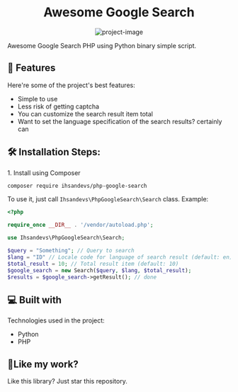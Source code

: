 <h1 align="center" id="title">Awesome Google Search</h1>

<p align="center"><img src="https://socialify.git.ci/IhsanDevs/php-google-search/image?description=1&amp;font=Source%20Code%20Pro&amp;forks=1&amp;issues=1&amp;language=1&amp;name=1&amp;owner=1&amp;pattern=Circuit%20Board&amp;pulls=1&amp;stargazers=1&amp;theme=Light" alt="project-image"></p>

<p id="description">Awesome Google Search PHP using Python binary simple script.</p>

  
  
<h2>🧐 Features</h2>

Here're some of the project's best features:

*   Simple to use
*   Less risk of getting captcha
*   You can customize the search result item total
*   Want to set the language specification of the search results? certainly can

<h2>🛠️ Installation Steps:</h2>

<p>1. Install using Composer</p>

```bash
composer require ihsandevs/php-google-search
```

To use it, just call `Ihsandevs\PhpGoogleSearch\Search` class.
Example:

```php
<?php 

require_once __DIR__ . '/vendor/autoload.php';

use Ihsandevs\PhpGoogleSearch\Search;

$query = "Something"; // Query to search
$lang = "ID" // Locale code for language of search result (default: en)
$total_result = 10; // Total result item (default: 10)
$google_search = new Search($query, $lang, $total_result);
$results = $google_search->getResult(); // done
```


<h2>💻 Built with</h2>

Technologies used in the project:

*   Python
*   PHP

<h2>💖Like my work?</h2>

Like this library? Just star this repository.